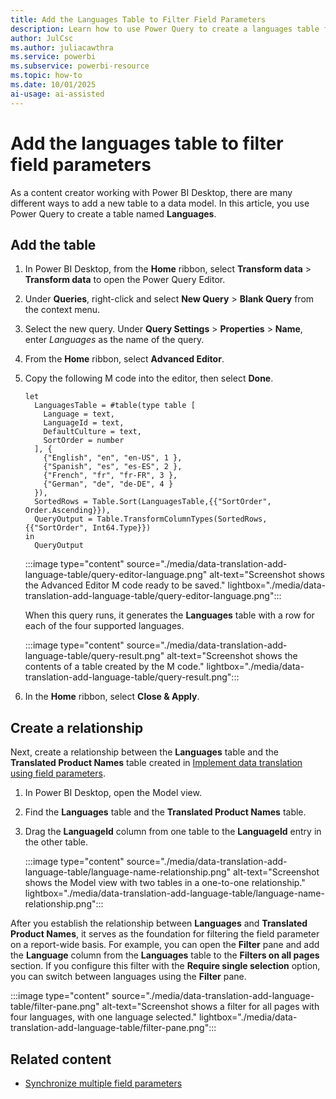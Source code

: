 ```yaml
---
title: Add the Languages Table to Filter Field Parameters
description: Learn how to use Power Query to create a languages table for multiple-language reports in Power BI.
author: JulCsc   
ms.author: juliacawthra
ms.service: powerbi
ms.subservice: powerbi-resource
ms.topic: how-to
ms.date: 10/01/2025
ai-usage: ai-assisted
---
```

# Add the languages table to filter field parameters

As a content creator working with Power BI Desktop, there are many different ways to add a new table to a data model. In this article, you use Power Query to create a table named **Languages**.

## Add the table

1. In Power BI Desktop, from the **Home** ribbon, select **Transform data** > **Transform data** to open the Power Query Editor.
1. Under **Queries**, right-click and select **New Query** > **Blank Query** from the context menu.
1. Select the new query. Under **Query Settings** > **Properties** > **Name**, enter *Languages* as the name of the query.
1. From the **Home** ribbon, select **Advanced Editor**.
1. Copy the following M code into the editor, then select **Done**.

   ```powerquery-m
   let
     LanguagesTable = #table(type table [
       Language = text,
       LanguageId = text,
       DefaultCulture = text,
       SortOrder = number
     ], {
       {"English", "en", "en-US", 1 },
       {"Spanish", "es", "es-ES", 2 },
       {"French", "fr", "fr-FR", 3 },
       {"German", "de", "de-DE", 4 }
     }),
     SortedRows = Table.Sort(LanguagesTable,{{"SortOrder", Order.Ascending}}),
     QueryOutput = Table.TransformColumnTypes(SortedRows,{{"SortOrder", Int64.Type}})
   in
     QueryOutput
   ```

   :::image type="content" source="./media/data-translation-add-language-table/query-editor-language.png" alt-text="Screenshot shows the Advanced Editor M code ready to be saved." lightbox="./media/data-translation-add-language-table/query-editor-language.png":::

   When this query runs, it generates the **Languages** table with a row for each of the four supported languages.

   :::image type="content" source="./media/data-translation-add-language-table/query-result.png" alt-text="Screenshot shows the contents of a table created by the M code." lightbox="./media/data-translation-add-language-table/query-result.png":::

1. In the **Home** ribbon, select **Close & Apply**.

## Create a relationship

Next, create a relationship between the **Languages** table and the **Translated Product Names** table created in [Implement data translation using field parameters](data-translation-implement-field.md).

1. In Power BI Desktop, open the Model view.
1. Find the **Languages** table and the **Translated Product Names** table.
1. Drag the **LanguageId** column from one table to the **LanguageId** entry in the other table.

   :::image type="content" source="./media/data-translation-add-language-table/language-name-relationship.png" alt-text="Screenshot shows the Model view with two tables in a one-to-one relationship." lightbox="./media/data-translation-add-language-table/language-name-relationship.png":::

After you establish the relationship between **Languages** and **Translated Product Names**, it serves as the foundation for filtering the field parameter on a report-wide basis. For example, you can open the **Filter** pane and add the **Language** column from the **Languages** table to the **Filters on all pages** section. If you configure this filter with the **Require single selection** option, you can switch between languages using the **Filter** pane.

:::image type="content" source="./media/data-translation-add-language-table/filter-pane.png" alt-text="Screenshot shows a filter for all pages with four languages, with one language selected." lightbox="./media/data-translation-add-language-table/filter-pane.png":::

## Related content

- [Synchronize multiple field parameters](data-translation-synchronize-field.md)

